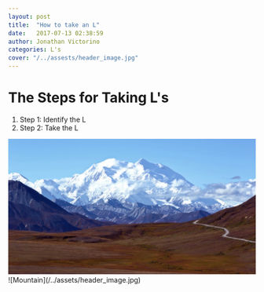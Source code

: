 ```yaml
---
layout: post
title:  "How to take an L"
date:   2017-07-13 02:38:59
author: Jonathan Victorino
categories: L's
cover: "/../assests/header_image.jpg"
---
```

# The Steps for Taking L's
1. Step 1: Identify the L
2. Step 2: Take the L

<img src="/../assets/header_image.jpg" title="Mtn" class="profile">
![Mountain](/../assets/header_image.jpg)
